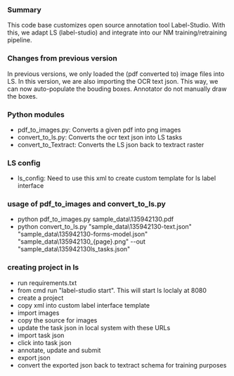 ### Summary
This code base customizes open source annotation tool Label-Studio.
With this, we adapt LS (label-studio) and integrate into our NM training/retraining pipeline. 

### Changes from previous version 
In previous versions, we only loaded the (pdf converted to) image files into LS.
In this version, we are also importing the OCR text json.
This way, we can now auto-populate the bouding boxes. 
Annotator do not manually draw the boxes. 

### Python modules
- pdf_to_images.py: Converts a given pdf into png images
- convert_to_ls.py: Converts the ocr text json into LS tasks
- convert_to_Textract: Converts the LS json back to textract raster

### LS config
- ls_config: Need to use this xml to create custom template for ls label interface
	

### usage of pdf_to_images and convert_to_ls.py
- python pdf_to_images.py sample_data\135942130.pdf
- python convert_to_ls.py "sample_data\135942130-text.json" "sample_data\135942130-forms-model.json" "sample_data\135942130_{page}.png" --out "sample_data\135942130ls_tasks.json"

### creating project in ls
- run requirements.txt
- from cmd run "label-studio start". This will start ls loclaly at 8080
- create a project
- copy xml into custom label interface template
- import images
- copy the source for images
- update the task json in local system with these URLs
- import task json
- click into task json
- annotate, update and submit
- export json
- convert the exported json back to textract schema for training purposes



